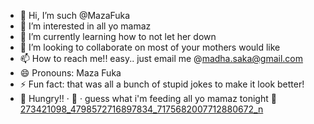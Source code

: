 - 👋 Hi, I’m such @MazaFuka
- 👀 I’m interested in all yo mamaz
- 🌱 I’m currently learning how to not let her down
- 💞️ I’m looking to collaborate on most of your mothers would like
- 📫 How to reach me!! easy.. just email me @madha.saka@gmail.com
- 😄 Pronouns: Maza Fuka
- ⚡ Fun fact: that was all a bunch of stupid jokes to make it look better!
- 🌭 Hungry!! · 🥖 · guess what i'm feeding all yo mamaz tonight 🥓
[273421098_4798572716897834_7175682007712880672_n](https://github.com/user-attachments/assets/5533a832-b3df-45c2-9dbe-6f6d7ec795d9)


<!---
MazaFuka/MazaFuka is a ✨ special ✨ repository because its `README.md` (this file) appears on your GitHub profile.
You can click the Preview link to take a look at your changes.
--->
